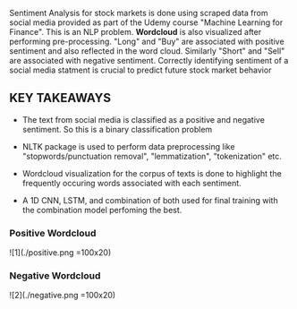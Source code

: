 Sentiment Analysis for stock markets is done using scraped data from social media provided as part of the Udemy course "Machine Learning for Finance". This is an NLP problem. **Wordcloud** is also visualized after performing pre-processing. "Long" and "Buy" are associated with positive sentiment and also reflected in the word cloud. Similarly "Short" and "Sell" are associated with negative sentiment. Correctly identifying sentiment of a social media statment is crucial to predict future stock market behavior

## KEY TAKEAWAYS

* The text from social media is classified as a positive and negative sentiment. So this is a binary classification problem

* NLTK package is used to perform data preprocessing like "stopwords/punctuation removal", "lemmatization", "tokenization" etc.

* Wordcloud visualization for the corpus of texts is done to highlight the frequently occuring words associated with each sentiment.

* A 1D CNN, LSTM, and combination of both used for final training with the combination model perfoming the best. 


### Positive Wordcloud

![1](./positive.png =100x20)

### Negative Wordcloud

![2](./negative.png =100x20)
